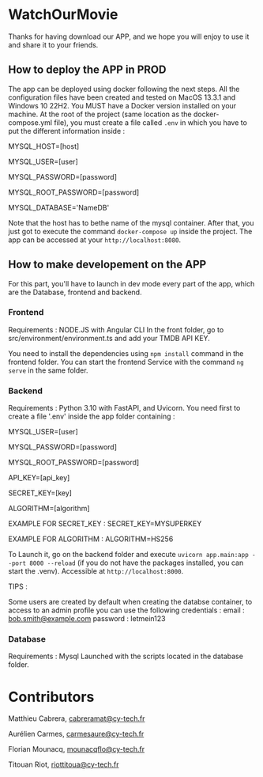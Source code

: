 # WatchOurMovie

Thanks for having download our APP, and we hope you will enjoy to use it and share it to your friends.


## How to deploy the APP in PROD


The app can be deployed using docker following the next steps.
All the configuration files have been created and tested on MacOS 13.3.1 and Windows 10 22H2.
You MUST have a Docker version installed on your machine.
At the root of the project (same location as the docker-compose.yml file), you must create a file called `.env` in which you have to put the different information inside : 

MYSQL_HOST=[host] 

MYSQL_USER=[user]

MYSQL_PASSWORD=[password]

MYSQL_ROOT_PASSWORD=[password]

MYSQL_DATABASE='NameDB'

Note that the host has to bethe name of the mysql container.
After that, you just got to execute the command `docker-compose up` inside the project.
The app can be accessed at your `http://localhost:8080`.


## How to make developement on the APP

For this part, you'll have to launch in dev mode every part of the app, which are the Database, frontend and backend.

### Frontend

Requirements : NODE.JS with Angular CLI
In the front folder, go to src/environment/environment.ts and add your TMDB API KEY.

You need to install the dependencies using `npm install` command in the frontend folder.
You can start the frontend Service with the command `ng serve` in the same folder.

### Backend

Requirements : Python 3.10 with FastAPI, and Uvicorn.
You need first to create a file '.env' inside the app folder containing :

MYSQL_USER=[user]

MYSQL_PASSWORD=[password]

MYSQL_ROOT_PASSWORD=[password]

API_KEY=[api_key]

SECRET_KEY=[key]

ALGORITHM=[algorithm]


EXAMPLE FOR SECRET_KEY : SECRET_KEY=MYSUPERKEY

EXAMPLE FOR ALGORITHM : ALGORITHM=HS256

To Launch it, go on the backend folder and execute `uvicorn app.main:app --port 8000 --reload` (if you do not have the packages installed, you can start the .venv).
Accessible at `http://localhost:8000`.

TIPS :

Some users are created by default when creating the databse container, to access to an admin profile you can use the following credentials : 
email : bob.smith@example.com
password : letmein123


### Database

Requirements : Mysql Launched with the scripts located in the database folder.

# Contributors

Matthieu Cabrera, cabreramat@cy-tech.fr

Aurélien Carmes, carmesaure@cy-tech.fr

Florian Mounacq, mounacqflo@cy-tech.fr

Titouan Riot, riottitoua@cy-tech.fr